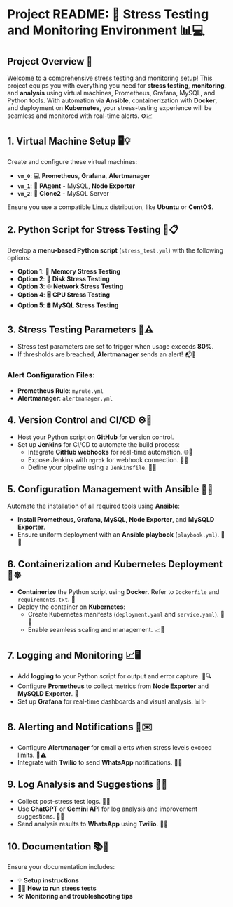 # Project README: 🚀 Stress Testing and Monitoring Environment 📊💻

## Project Overview 🌟
Welcome to a comprehensive stress testing and monitoring setup! This project equips you with everything you need for **stress testing**, **monitoring**, and **analysis** using virtual machines, Prometheus, Grafana, MySQL, and Python tools. With automation via **Ansible**, containerization with **Docker**, and deployment on **Kubernetes**, your stress-testing experience will be seamless and monitored with real-time alerts. ⚙️📈

## 1. Virtual Machine Setup 🖥️💡
Create and configure these virtual machines:
- **`vm_0`**: 💻 **Prometheus**, **Grafana**, **Alertmanager**
- **`vm_1`**: 🐧 **PAgent** - MySQL, **Node Exporter**
- **`vm_2`**: 🐧 **Clone2** - MySQL Server

Ensure you use a compatible Linux distribution, like **Ubuntu** or **CentOS**.

## 2. Python Script for Stress Testing 🐍📋
Develop a **menu-based Python script** (`stress_test.yml`) with the following options:
- **Option 1**: 🧠 **Memory Stress Testing**
- **Option 2**: 💽 **Disk Stress Testing**
- **Option 3**: 🌐 **Network Stress Testing**
- **Option 4**: 🖥️ **CPU Stress Testing**
- **Option 5**: 🛢️ **MySQL Stress Testing**

## 3. Stress Testing Parameters 🔧⚠️
- Stress test parameters are set to trigger when usage exceeds **80%**.
- If thresholds are breached, **Alertmanager** sends an alert! 📬🚨

### Alert Configuration Files:
- **Prometheus Rule**: `myrule.yml`
- **Alertmanager**: `alertmanager.yml`

## 4. Version Control and CI/CD ⚙️🔄
- Host your Python script on **GitHub** for version control. 
- Set up **Jenkins** for CI/CD to automate the build process:
  - Integrate **GitHub webhooks** for real-time automation. 🌐🔗
  - Expose Jenkins with `ngrok` for webhook connection. 🚀🔗
  - Define your pipeline using a `Jenkinsfile`. 📁✅

## 5. Configuration Management with Ansible 🤖📝
Automate the installation of all required tools using **Ansible**:
- **Install Prometheus, Grafana, MySQL, Node Exporter**, and **MySQLD Exporter**.
- Ensure uniform deployment with an **Ansible playbook** (`playbook.yml`). 📄🔧

## 6. Containerization and Kubernetes Deployment 🐳☸️
- **Containerize** the Python script using **Docker**. Refer to `Dockerfile` and `requirements.txt`. 📝
- Deploy the container on **Kubernetes**:
  - Create Kubernetes manifests (`deployment.yaml` and `service.yaml`). 📄✨
  - Enable seamless scaling and management. 📈🔄

## 7. Logging and Monitoring 📈🖥️
- Add **logging** to your Python script for output and error capture. 📝🔍
- Configure **Prometheus** to collect metrics from **Node Exporter** and **MySQLD Exporter**. 📡
- Set up **Grafana** for real-time dashboards and visual analysis. 📊✨

## 8. Alerting and Notifications 📢✉️
- Configure **Alertmanager** for email alerts when stress levels exceed limits. 📧⚠️
- Integrate with **Twilio** to send **WhatsApp** notifications. 📱💬

## 9. Log Analysis and Suggestions 📝🔎
- Collect post-stress test logs. 📂🔄
- Use **ChatGPT** or **Gemini API** for log analysis and improvement suggestions. 🤖💡
- Send analysis results to **WhatsApp** using **Twilio**. 📲🚀

## 10. Documentation 📚📝
Ensure your documentation includes:
- 💡 **Setup instructions**
- 🏃‍♂️ **How to run stress tests**
- 🛠️ **Monitoring and troubleshooting tips**
